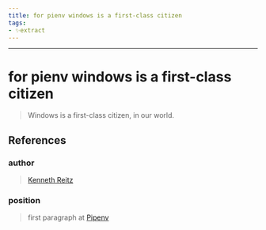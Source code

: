 ```yaml
---
title: for pienv windows is a first-class citizen
tags:
- ✨extract
---
```



---

# for pienv windows is a first-class citizen


> Windows is a first-class citizen, in our world.
## References

### author
>  [Kenneth Reitz](/Authors/Kenneth%20Reitz.md)
### position
>  first paragraph at [Pipenv](/Bibliography/Pipenv.md)
